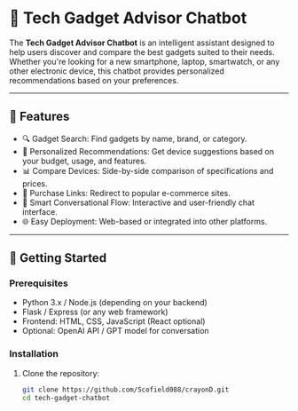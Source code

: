 # 🤖 Tech Gadget Advisor Chatbot

The **Tech Gadget Advisor Chatbot** is an intelligent assistant designed to help users discover and compare the best gadgets suited to their needs. Whether you're looking for a new smartphone, laptop, smartwatch, or any other electronic device, this chatbot provides personalized recommendations based on your preferences.

---

## 🔧 Features

- 🔍 Gadget Search: Find gadgets by name, brand, or category.
- 🎯 Personalized Recommendations: Get device suggestions based on your budget, usage, and features.
- 📊 Compare Devices: Side-by-side comparison of specifications and prices.
- 🛒 Purchase Links: Redirect to popular e-commerce sites.
- 🧠 Smart Conversational Flow: Interactive and user-friendly chat interface.
- 🌐 Easy Deployment: Web-based or integrated into other platforms.

---

## 🚀 Getting Started

### Prerequisites

- Python 3.x / Node.js (depending on your backend)
- Flask / Express (or any web framework)
- Frontend: HTML, CSS, JavaScript (React optional)
- Optional: OpenAI API / GPT model for conversation

### Installation

1. Clone the repository:
   ```bash
   git clone https://github.com/Scofield088/crayonD.git
   cd tech-gadget-chatbot

